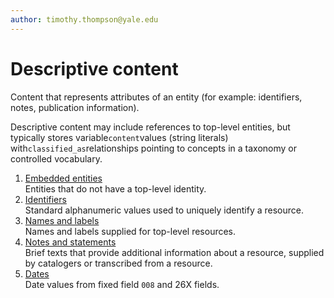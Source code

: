 ```yaml
---
author: timothy.thompson@yale.edu
---
```


# Descriptive content

Content that represents attributes of an entity \(for example: identifiers, notes, publication information\).

Descriptive content may include references to top-level entities, but typically stores variable`content`values \(string literals\) with`classified_as`relationships pointing to concepts in a taxonomy or controlled vocabulary.

1.  [Embedded entities](../concepts/lux_embedded_entities.md)  
Entities that do not have a top-level identity.
2.  [Identifiers](../concepts/identifiers.md)  
Standard alphanumeric values used to uniquely identify a resource.
3.  [Names and labels](../concepts/names_and_labels.md)  
Names and labels supplied for top-level resources.
4.  [Notes and statements](../concepts/notes_and_statements.md)  
Brief texts that provide additional information about a resource, supplied by catalogers or transcribed from a resource.
5.  [Dates](../tasks/dates/dates.md)  
Date values from fixed field `008` and 26X fields.

